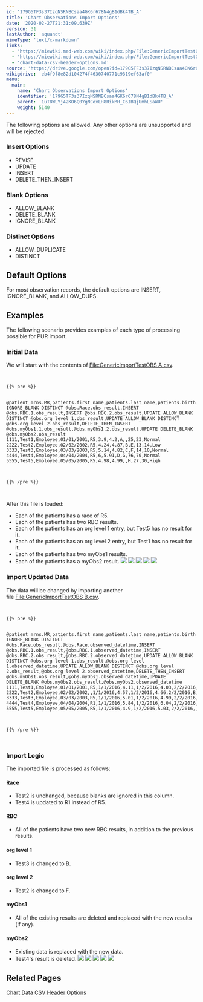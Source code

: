 ```yaml
---
id: '179G5TF3s37IzqNSRNBCsaa4GK6r678N4gB1dBk4TB_A'
title: 'Chart Observations Import Options'
date: '2020-02-27T21:31:09.639Z'
version: 31
lastAuthor: 'aquandt'
mimeType: 'text/x-markdown'
links:
  - 'https://miewiki.med-web.com/wiki/index.php/File:GenericImportTestOBS_A.csv'
  - 'https://miewiki.med-web.com/wiki/index.php/File:GenericImportTestOBS_B.csv'
  - 'chart-data-csv-header-options.md'
source: 'https://drive.google.com/open?id=179G5TF3s37IzqNSRNBCsaa4GK6r678N4gB1dBk4TB_A'
wikigdrive: 'eb4f9f8e82d104274f4630740771c9319ef63af0'
menu:
  main:
    name: 'Chart Observations Import Options'
    identifier: '179G5TF3s37IzqNSRNBCsaa4GK6r678N4gB1dBk4TB_A'
    parent: '1uT8WLYj42KO6Q0YgNCoxLH8RikMH_C6IBQjUmhLSaWU'
    weight: 5140
---
```

The following options are allowed. Any other options are unsupported and will be rejected.

### **Insert Options**

* REVISE
* UPDATE
* INSERT
* DELETE_THEN_INSERT

### **Blank Options**

* ALLOW_BLANK
* DELETE_BLANK
* IGNORE_BLANK

### **Distinct Options**

* ALLOW_DUPLICATE
* DISTINCT

## **Default Options**

For most observation records, the default options are INSERT, IGNORE_BLANK, and ALLOW_DUPS.

## **Examples**

The following scenario provides examples of each type of processing possible for PUR import.

### **Initial Data**

We will start with the contents of [File:GenericImportTestOBS A.csv](https://miewiki.med-web.com/wiki/index.php/File:GenericImportTestOBS_A.csv).


```


{{% pre %}}


@patient_mrns.MR,patients.first_name,patients.last_name,patients.birth_date,UPDATE IGNORE_BLANK DISTINCT @obs.Race.obs_result,INSERT @obs.RBC.1.obs_result,INSERT @obs.RBC.2.obs_result,UPDATE ALLOW_BLANK DISTINCT @obs.org level 1.obs_result,UPDATE ALLOW_BLANK DISTINCT @obs.org level 2.obs_result,DELETE_THEN_INSERT @obs.myObs1.1.obs_result,@obs.myObs1.2.obs_result,UPDATE DELETE_BLANK @obs.myObs2.obs_result
1111,Test1,Employee,01/01/2001,R5,3.9,4.2,A,,25,23,Normal
2222,Test2,Employee,02/02/2002,R5,4.24,4.87,B,E,13,14,Low
3333,Test3,Employee,03/03/2003,R5,5.14,4.82,C,F,14,10,Normal
4444,Test4,Employee,04/04/2004,R5,6,5.91,D,G,76,70,Normal
5555,Test5,Employee,05/05/2005,R5,4.98,4.99,,H,27,30,High



{{% /pre %}}



```
After this file is loaded:
* Each of the patients has a race of R5.
* Each of the patients has two RBC results.
* Each of the patients has an org level 1 entry, but Test5 has no result for it.
* Each of the patients has an org level 2 entry, but Test1 has no result for it.
* Each of the patients has two myObs1 results.
* Each of the patients has a myObs2 result.
![](chart-observations-import-options.assets/10000201000003040000023EF1DA38424DF43AEA.png)
![](chart-observations-import-options.assets/100002010000030600000258EC61DA51633DA0B2.png)
![](chart-observations-import-options.assets/10000201000003040000025CB84FBD59D44B59AB.png)
![](chart-observations-import-options.assets/10000201000003070000025B521DF8E56D811A0B.png)
![](chart-observations-import-options.assets/100002010000030800000258EA8D429F84C38E6D.png)

### **Import Updated Data**

The data will be changed by importing another file [File:GenericImportTestOBS B.csv](https://miewiki.med-web.com/wiki/index.php/File:GenericImportTestOBS_B.csv).


```


{{% pre %}}


@patient_mrns.MR,patients.first_name,patients.last_name,patients.birth_date,UPDATE IGNORE_BLANK DISTINCT @obs.Race.obs_result,@obs.Race.observed_datetime,INSERT @obs.RBC.1.obs_result,@obs.RBC.1.observed_datetime,INSERT @obs.RBC.2.obs_result,@obs.RBC.2.observed_datetime,UPDATE ALLOW_BLANK DISTINCT @obs.org level 1.obs_result,@obs.org level 1.observed_datetime,UPDATE ALLOW_BLANK DISTINCT @obs.org level 2.obs_result,@obs.org level 2.observed_datetime,DELETE_THEN_INSERT @obs.myObs1.obs_result,@obs.myObs1.observed_datetime,UPDATE DELETE_BLANK @obs.myObs2.obs_result,@obs.myObs2.observed_datetime
1111,Test1,Employee,01/01/2001,R5,1/1/2016,4.11,1/2/2016,4.03,2/2/2016,A,1/1/2016,,1/1/2016,24,1/1/2016,High,1/1/2016
2222,Test2,Employee,02/02/2002,,1/1/2016,4.57,1/2/2016,4.66,2/2/2016,B,1/1/2016,F,1/1/2016,15,1/1/2016,Low,1/1/2016
3333,Test3,Employee,03/03/2003,R5,1/1/2016,5.01,1/2/2016,4.99,2/2/2016,B,1/1/2016,F,1/1/2016,,1/1/2016,Normal,1/1/2016
4444,Test4,Employee,04/04/2004,R1,1/1/2016,5.84,1/2/2016,6.04,2/2/2016,D,1/1/2016,G,1/1/2016,75,1/1/2016,,1/1/2016
5555,Test5,Employee,05/05/2005,R5,1/1/2016,4.9,1/2/2016,5.03,2/2/2016,,1/1/2016,H,1/1/2016,28,1/1/2016,Normal,1/1/2016



{{% /pre %}}



```

### **Import Logic**

The imported file is processed as follows:

#### **Race**

* Test2 is unchanged, because blanks are ignored in this column.
* Test4 is updated to R1 instead of R5.

#### **RBC**

* All of the patients have two new RBC results, in addition to the previous results.

#### **org level 1**

* Test3 is changed to B.

#### **org level 2**

* Test2 is changed to F.

#### **myObs1**

* All of the existing results are deleted and replaced with the new results (if any).

#### **myObs2**

* Existing data is replaced with the new data.
* Test4's result is deleted.
![](chart-observations-import-options.assets/100002010000031700000254ED66697B09A7B411.png)
![](chart-observations-import-options.assets/100002010000031500000259E417EA4E1E9D8913.png)
![](chart-observations-import-options.assets/10000201000003190000024EB5AD56E916F27E00.png)
![](chart-observations-import-options.assets/1000020100000316000002501468E71E6E8119E7.png)
![](chart-observations-import-options.assets/10000201000003160000025ABF14F1620C38B1D2.png)

## **Related Pages**

[Chart Data CSV Header Options](chart-data-csv-header-options.md)
